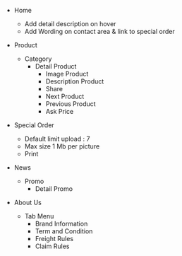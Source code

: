 + Home
    - Add detail description on hover
    - Add Wording on contact area & link to special order
+ Product
    + Category
        + Detail Product
            - Image Product
            - Description Product
            - Share
            - Next Product
            - Previous Product
            - Ask Price

+ Special Order
    - Default limit upload : 7
    - Max size 1 Mb per picture
    - Print
+ News
    + Promo
        - Detail Promo 
+ About Us
    + Tab Menu
        - Brand Information
        - Term and Condition
        - Freight Rules
        - Claim Rules